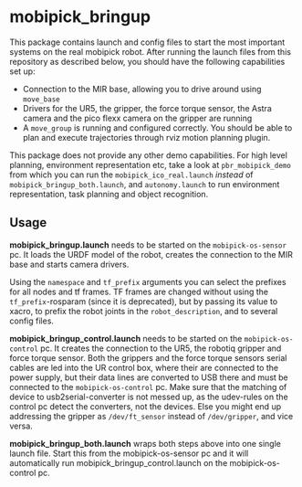 # mobipick_bringup

This package contains launch and config files to start the most important
systems on the real mobipick robot. After running the launch files from this
repository as described below, you should have the following capabilities set
up:

- Connection to the MIR base, allowing you to drive around using `move_base`
- Drivers for the UR5, the gripper, the force torque sensor, the Astra camera
  and the pico flexx camera on the gripper are running
- A `move_group` is running and configured correctly. You should be able to
  plan and execute trajectories through rviz motion planning plugin.

This package does not provide any other demo capabilities. For high level
planning, environment representation etc, take a look at `pbr_mobipick_demo`
from which you can run the `mobipick_ico_real.launch` _instead_ of
`mobipick_bringup_both.launch`, and `autonomy.launch` to run environment
representation, task planning and object recognition.

## Usage

**mobipick_bringup.launch** needs to be started on the `mobipick-os-sensor` pc.
It loads the URDF model of the robot, creates the connection to the MIR base
and starts camera drivers.

Using the `namespace` and `tf_prefix` arguments you can select the prefixes for
all nodes and tf frames. TF frames are changed without using the
`tf_prefix`-rosparam (since it is deprecated), but by passing its value to
xacro, to prefix the robot joints in the `robot_description`, and to several
config files.

**mobipick_bringup_control.launch** needs to be started on the
`mobipick-os-control` pc. It creates the connection to the UR5, the robotiq
gripper and force torque sensor. Both the grippers and the force torque sensors
serial cables are led into the UR control box, where their are connected to the
power supply, but their data lines are converted to USB there and must be
connected to the `mobipick-os-control` pc. Make sure that the matching of
device to usb2serial-converter is not messed up, as the udev-rules on the
control pc detect the converters, not the devices. Else you might end up
addressing the gripper as `/dev/ft_sensor` instead of `/dev/gripper`, and vice
versa.

**mobipick_bringup_both.launch** wraps both steps above into one single
launch file. Start this from the mobipick-os-sensor pc and it will automatically
run mobipick_bringup_control.launch on the mobipick-os-control pc.
